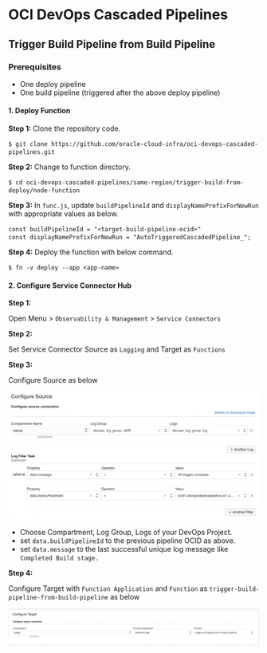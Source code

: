 # OCI DevOps Cascaded Pipelines

## Trigger Build Pipeline from Build Pipeline

### Prerequisites
* One deploy pipeline
* One build pipeline (triggered after the above deploy pipeline)

#### 1. Deploy Function
**Step 1:**
Clone the repository code.
```
$ git clone https://github.com/oracle-cloud-infra/oci-devops-cascaded-pipelines.git
```

**Step 2:**
Change to function directory.
```
$ cd oci-devops-cascaded-pipelines/same-region/trigger-build-from-deploy/node-function
```

**Step 3:**
In `func.js`, update `buildPipelineId` and `displayNamePrefixForNewRun` with appropriate values as below.

```
const buildPipelineId = "<target-build-pipeline-ocid>"
const displayNamePrefixForNewRun = "AutoTriggeredCascadedPipeline_";
```

**Step 4:**
Deploy the function with below command.
```
$ fn -v deploy --app <app-name>
```

#### 2. Configure Service Connector Hub
**Step 1:**

Open Menu > `Observability & Management` > `Service Connectors`

**Step 2:**

Set Service Connector Source as `Logging` and Target as `Functions`

**Step 3:**

Configure Source as below

![Service Connector Source Config](images/service-connector-source-config.png)

* Choose Compartment, Log Group, Logs of your DevOps Project.
* set `data.buildPipelineId` to the previous pipeline OCID as above.
* set `data.message` to the last successful unique log message like `Completed Build stage.`

**Step 4:**

Configure Target with `Function Application` and `Function` as `trigger-build-pipeline-from-build-pipeline` as below

![Service Connector Target Config](images/service-connector-target-config.png)

